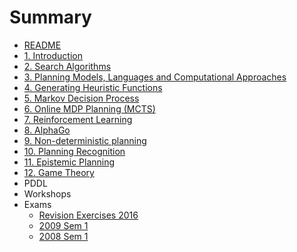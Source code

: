 # Summary

* [README](README.md)
* [1. Introduction](1.Intro.md)
* [2. Search Algorithms](2.SearchAlgo.md)
* [3. Planning Models, Languages and Computational Approaches](3.Planning..md)
* [4. Generating Heuristic Functions](4.Heuristic.md)
* [5. Markov Decision Process](5.MDP.md)
* [6. Online MDP Planning (MCTS)](6.MCTS.md)
* [7. Reinforcement Learning](7.RL.md)
* [8. AlphaGo](8.AlphaGo.md)
* [9. Non-deterministic planning](9.FOND.md)
* [10. Planning Recognition](10.PlanningRecognition..md)
* [11. Epistemic Planning](11.EpistemicPlanning.md)
* [12. Game Theory](12.GameTheory.md)
* PDDL
* Workshops
* Exams
    * [Revision Exercises 2016](exams/rev-exerc-2016.md)
    * [2009 Sem 1](exams/2009-s1.md)
    * [2008 Sem 1](exams/2008-s1.md)

